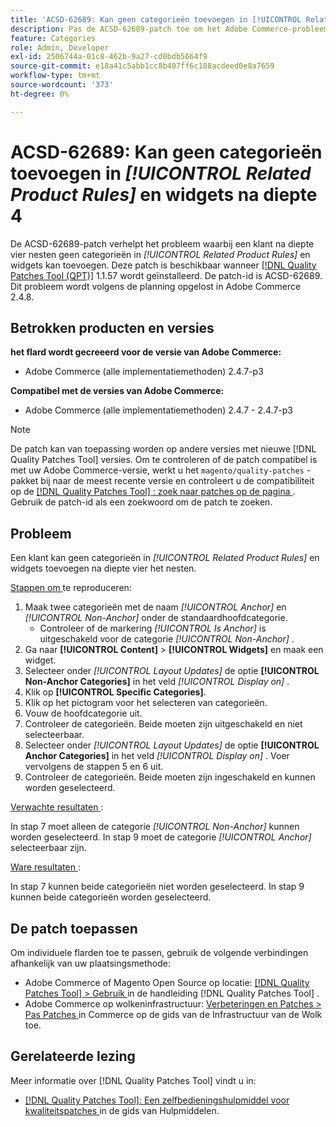 ```yaml
---
title: 'ACSD-62689: Kan geen categorieën toevoegen in [!UICONTROL Related Product Rules] en widgets na diepte 4'
description: Pas de ACSD-62689-patch toe om het Adobe Commerce-probleem op te lossen waarbij een klant na diepte 4 nesten geen categorieën in [!UICONTROL Related Product Rules] en widgets kan toevoegen.
feature: Categories
role: Admin, Developer
exl-id: 2506744a-01c8-462b-9a27-cd0bdb5664f9
source-git-commit: e18a41c5abb1cc8b407ff6c188acdeed0e8a7659
workflow-type: tm+mt
source-wordcount: '373'
ht-degree: 0%

---
```


# ACSD-62689: Kan geen categorieën toevoegen in *[!UICONTROL Related Product Rules]* en widgets na diepte 4

De ACSD-62689-patch verhelpt het probleem waarbij een klant na diepte vier nesten geen categorieën in *[!UICONTROL Related Product Rules]* en widgets kan toevoegen. Deze patch is beschikbaar wanneer [[!DNL Quality Patches Tool (QPT)]](/help/tools/quality-patches-tool/quality-patches-tool-to-self-serve-quality-patches.md) 1.1.57 wordt geïnstalleerd. De patch-id is ACSD-62689. Dit probleem wordt volgens de planning opgelost in Adobe Commerce 2.4.8.

## Betrokken producten en versies

**het flard wordt gecreeerd voor de versie van Adobe Commerce:**

* Adobe Commerce (alle implementatiemethoden) 2.4.7-p3

**Compatibel met de versies van Adobe Commerce:**

* Adobe Commerce (alle implementatiemethoden) 2.4.7 - 2.4.7-p3

>[!NOTE]
>
>De patch kan van toepassing worden op andere versies met nieuwe [!DNL Quality Patches Tool] versies. Om te controleren of de patch compatibel is met uw Adobe Commerce-versie, werkt u het `magento/quality-patches` -pakket bij naar de meest recente versie en controleert u de compatibiliteit op de [[!DNL Quality Patches Tool] : zoek naar patches op de pagina ](https://experienceleague.adobe.com/tools/commerce-quality-patches/index.html) . Gebruik de patch-id als een zoekwoord om de patch te zoeken.

## Probleem

Een klant kan geen categorieën in *[!UICONTROL Related Product Rules]* en widgets toevoegen na diepte vier het nesten.

<u> Stappen om </u> te reproduceren:

1. Maak twee categorieën met de naam *[!UICONTROL Anchor]* en *[!UICONTROL Non-Anchor]* onder de standaardhoofdcategorie.
   * Controleer of de markering *[!UICONTROL Is Anchor]* is uitgeschakeld voor de categorie *[!UICONTROL Non-Anchor]* .
1. Ga naar **[!UICONTROL Content]** > **[!UICONTROL Widgets]** en maak een widget.
1. Selecteer onder *[!UICONTROL Layout Updates]* de optie **[!UICONTROL Non-Anchor Categories]** in het veld *[!UICONTROL Display on]* .
1. Klik op **[!UICONTROL Specific Categories]**.
1. Klik op het pictogram voor het selecteren van categorieën.
1. Vouw de hoofdcategorie uit.
1. Controleer de categorieën. Beide moeten zijn uitgeschakeld en niet selecteerbaar.
1. Selecteer onder *[!UICONTROL Layout Updates]* de optie **[!UICONTROL Anchor Categories]** in het veld *[!UICONTROL Display on]* . Voer vervolgens de stappen 5 en 6 uit.
1. Controleer de categorieën. Beide moeten zijn ingeschakeld en kunnen worden geselecteerd.

<u> Verwachte resultaten </u>:

In stap 7 moet alleen de categorie *[!UICONTROL Non-Anchor]* kunnen worden geselecteerd. In stap 9 moet de categorie *[!UICONTROL Anchor]* selecteerbaar zijn.

<u> Ware resultaten </u>:

In stap 7 kunnen beide categorieën niet worden geselecteerd. In stap 9 kunnen beide categorieën worden geselecteerd.

## De patch toepassen

Om individuele flarden toe te passen, gebruik de volgende verbindingen afhankelijk van uw plaatsingsmethode:

* Adobe Commerce of Magento Open Source op locatie: [[!DNL Quality Patches Tool]  > Gebruik ](/help/tools/quality-patches-tool/usage.md) in de handleiding [!DNL Quality Patches Tool] .
* Adobe Commerce op wolkeninfrastructuur: [ Verbeteringen en Patches > Pas Patches ](https://experienceleague.adobe.com/docs/commerce-cloud-service/user-guide/develop/upgrade/apply-patches.html) in Commerce op de gids van de Infrastructuur van de Wolk toe.


## Gerelateerde lezing

Meer informatie over [!DNL Quality Patches Tool] vindt u in:

* [[!DNL Quality Patches Tool]: Een zelfbedieningshulpmiddel voor kwaliteitspatches ](/help/tools/quality-patches-tool/quality-patches-tool-to-self-serve-quality-patches.md) in de gids van Hulpmiddelen.

